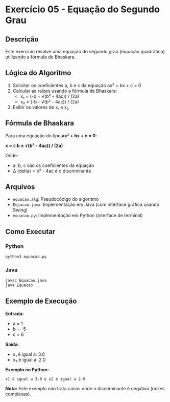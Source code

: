 # Exercício 05 - Equação do Segundo Grau

## Descrição

Este exercício resolve uma equação do segundo grau (equação quadrática) utilizando a fórmula de Bhaskara.

## Lógica do Algoritmo

1. Solicitar os coeficientes a, b e c da equação ax² + bx + c = 0
2. Calcular as raízes usando a fórmula de Bhaskara:
   - x₁ = (-b + √(b² - 4ac)) / (2a)
   - x₂ = (-b - √(b² - 4ac)) / (2a)
3. Exibir os valores de x₁ e x₂

## Fórmula de Bhaskara

Para uma equação do tipo **ax² + bx + c = 0**:

**x = (-b ± √(b² - 4ac)) / (2a)**

Onde:
- a, b, c são os coeficientes da equação
- Δ (delta) = b² - 4ac é o discriminante

## Arquivos

- `equacao.alg`: Pseudocódigo do algoritmo
- `Equacao.java`: Implementação em Java (com interface gráfica usando Swing)
- `equacao.py`: Implementação em Python (interface de terminal)

## Como Executar

### Python
```bash
python3 equacao.py
```

### Java
```bash
javac Equacao.java
java Equacao
```

## Exemplo de Execução

**Entrada:**
- a = 1
- b = -5  
- c = 6

**Saída:** 
- x₁ é igual a: 3.0
- x₂ é igual a: 2.0

**Exemplo no Python:**
```
x1 é igual a 3.0 e x2 é igual a 2.0
```

**Nota:** Este exemplo não trata casos onde o discriminante é negativo (raízes complexas).
